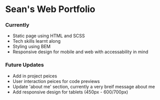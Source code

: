 # Sean's Web Portfolio

### Currently

-   Static page using HTML and SCSS
-   Tech skills learnt along
-   Styling using BEM
-   Responsive design for mobile and web with accessability in mind

### Future Updates

-   Add in project peices
-   User interaction peices for code previews
-   Update 'about me' section, currently a very breif message about me
-   Add responsive design for tablets (450px - 600/700px)
